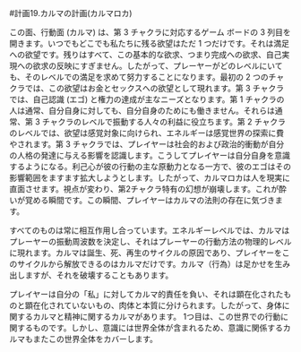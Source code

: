 #計画19.カルマの計画(カルマロカ)

この面、行動面 (カルマ) は、第 3 チャクラに対応するゲーム ボードの 3 列目を開きます。いつでもどこでも私たちに残る欲望はただ 1 つだけです。それは満足への欲望です。残りはすべて、この基本的な欲求、つまり完成への欲求、自己実現への欲求の反映にすぎません。したがって、プレーヤーがどのレベルにいても、そのレベルでの満足を求めて努力することになります。最初の 2 つのチャクラでは、この欲望はお金とセックスへの欲望として現れます。第 3 チャクラでは、自己認識 (エゴ) と権力の達成が主なニーズとなります。第 1 チャクラの人は通常、自分自身に対しても、自分自身のためにも働きません。それらは通常、第 3 チャクラのレベルで振動する人々の利益に役立ちます。第 2 チャクラのレベルでは、欲望は感覚対象に向けられ、エネルギーは感覚世界の探索に費やされます。第 3 チャクラでは、プレイヤーは社会的および政治的衝動が自分の人格の発達に与える影響を認識します。こうしてプレイヤーは自分自身を意識するようになる。利己心が彼の行動の主な原動力となる一方で、彼のエゴはその影響範囲をますます拡大しようとします。したがって、カルマロカは人を現実に直面させます。視点が変わり、第2チャクラ特有の幻想が崩壊します。これが酔いが覚める瞬間です。この瞬間、プレイヤーはカルマの法則の存在に気づきます。

すべてのものは常に相互作用し合っています。エネルギーレベルでは、カルマはプレーヤーの振動周波数を決定し、それはプレーヤーの行動方法の物理的レベルに現れます。カルマは誕生、死、再生のサイクルの原因であり、プレイヤーをこのサイクルから解放できるのはカルマだけです。カルマ（行為）は足かせを生み出しますが、それを破壊することもあります。

プレイヤーは自分の「私」に対してカルマ的責任を負い、それは顕在化されたものと顕在化されていないもの、肉体と本質に分けられます。したがって、身体に関するカルマと精神に関するカルマがあります。 1つ目は、この世界での行動に関するものです。しかし、意識には世界全体が含まれるため、意識に関係するカルマもまたこの世界全体をカバーします。
